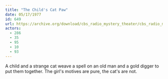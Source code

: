 ```yaml
---
title: "The Child's Cat Paw"
date: 05/17/1977
id: 649
url: https://archive.org/download/cbs_radio_mystery_theater/cbs_radio_mystery_theater-0601-0650.zip/cbs_radio_mystery_theater-0601-0650%2Fcbsrmt_0649_the_childs_cat_paw.mp3
actors:
  - 286
  - 35
  - 95
  - 10
  - 93
---
```

A child and a strange cat weave a spell on an old man and a gold digger to put them together. The girl's motives are pure, the cat's are not.